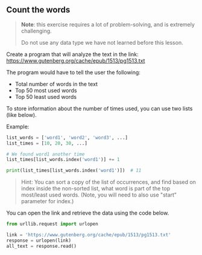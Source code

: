 ## Count the words

> **Note**: this exercise requires a lot of problem-solving, and is extremely challenging.
>
> Do not use any data type we have not learned before this lesson.

Create a program that will analyze the text in the link: https://www.gutenberg.org/cache/epub/1513/pg1513.txt

The program would have to tell the user the following:

* Total number of words in the text
* Top 50 most used words
* Top 50 least used words

To store information about the number of times used, you can use two lists (like below).

Example:

```python
list_words = ['word1', 'word2', 'word3', ...]
list_times = [10, 20, 30, ...]

# We found word1 another time
list_times[list_words.index('word1')] += 1

print(list_times[list_words.index('word1')])  # 11
```

> Hint: You can sort a copy of the list of occurrences, and find based on index inside the non-sorted list, what word is
> part of the top most/least used words. (Note, you will need to also use "start" parameter for index.)

You can open the link and retrieve the data using the code below.

```python
from urllib.request import urlopen

link = 'https://www.gutenberg.org/cache/epub/1513/pg1513.txt'
response = urlopen(link)
all_text = response.read()
```
